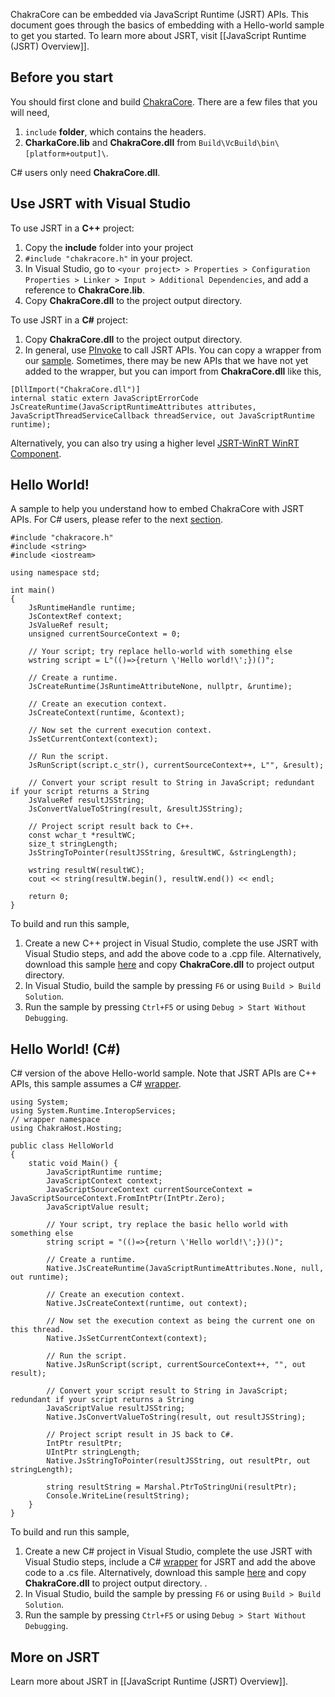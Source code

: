 ChakraCore can be embedded via JavaScript Runtime (JSRT) APIs. This document goes through the basics of embedding with a Hello-world sample to get you started. To learn more about JSRT, visit [[JavaScript Runtime (JSRT) Overview]]. 

## Before you start
You should first clone and build [ChakraCore](https://github.com/Microsoft/ChakraCore). There are a few files that you will need,

1. `include` **folder**, which contains the headers. 
2. **CharkaCore.lib** and **ChakraCore.dll** from `Build\VcBuild\bin\[platform+output]\`.

C# users only need **ChakraCore.dll**.  

## Use JSRT with Visual Studio 
To use JSRT in a **C++** project:

1. Copy the **include** folder into your project 
2. `#include "chakracore.h"` in your project.
3. In Visual Studio, go to `<your project> > Properties > Configuration Properties > Linker > Input > Additional Dependencies`, and add a reference to **ChakraCore.lib**. 
4. Copy **ChakraCore.dll** to the project output directory. 

To use JSRT in a **C#** project:

1. Copy **ChakraCore.dll** to the project output directory. 
2. In general, use [PInvoke](https://msdn.microsoft.com/en-us/library/aa288468.aspx) to call JSRT APIs. You can copy a wrapper from our [sample](http://aka.ms/jsrtwrapper). Sometimes, there may be new APIs that we have not yet added to the wrapper, but you can import from **ChakraCore.dll** like this,
```
[DllImport("ChakraCore.dll")] 
internal static extern JavaScriptErrorCode JsCreateRuntime(JavaScriptRuntimeAttributes attributes, JavaScriptThreadServiceCallback threadService, out JavaScriptRuntime runtime); 
```

Alternatively, you can also try using a higher level [JSRT-WinRT WinRT Component](https://github.com/robpaveza/jsrt-winrt#getting-started). 

## Hello World!
A sample to help you understand how to embed ChakraCore with JSRT APIs. For C# users, please refer to the next [section](https://github.com/Microsoft/ChakraCore/wiki/Embedding-ChakraCore#hello-world-c). 

```
#include "chakracore.h"
#include <string>
#include <iostream>

using namespace std;

int main()
{
    JsRuntimeHandle runtime;
    JsContextRef context;
    JsValueRef result;
    unsigned currentSourceContext = 0;

    // Your script; try replace hello-world with something else
    wstring script = L"(()=>{return \'Hello world!\';})()";

    // Create a runtime. 
    JsCreateRuntime(JsRuntimeAttributeNone, nullptr, &runtime);

    // Create an execution context. 
    JsCreateContext(runtime, &context);

    // Now set the current execution context.
    JsSetCurrentContext(context);

    // Run the script.
    JsRunScript(script.c_str(), currentSourceContext++, L"", &result);

    // Convert your script result to String in JavaScript; redundant if your script returns a String
    JsValueRef resultJSString;
    JsConvertValueToString(result, &resultJSString);

    // Project script result back to C++.
    const wchar_t *resultWC;
    size_t stringLength;
    JsStringToPointer(resultJSString, &resultWC, &stringLength);

    wstring resultW(resultWC);
    cout << string(resultW.begin(), resultW.end()) << endl;
    
    return 0;
}
```

To build and run this sample, 

1. Create a new C++ project in Visual Studio, complete the use JSRT with Visual Studio steps, and add the above code to a .cpp file. Alternatively, download this sample [here](http://aka.ms/chakracorehelloworld) and copy **ChakraCore.dll** to project output directory. 
2. In Visual Studio, build the sample by pressing `F6` or using `Build > Build Solution`.
3. Run the sample by pressing `Ctrl+F5` or using `Debug > Start Without Debugging`.

## Hello World! (C#)
C# version of the above Hello-world sample. Note that JSRT APIs are C++ APIs, this sample assumes a C# [wrapper](http://aka.ms/jsrtwrapper). 

```
using System;
using System.Runtime.InteropServices;
// wrapper namespace
using ChakraHost.Hosting;

public class HelloWorld
{
    static void Main() {
        JavaScriptRuntime runtime;
        JavaScriptContext context;
        JavaScriptSourceContext currentSourceContext = JavaScriptSourceContext.FromIntPtr(IntPtr.Zero);
        JavaScriptValue result;

        // Your script, try replace the basic hello world with something else
        string script = "(()=>{return \'Hello world!\';})()";

        // Create a runtime. 
        Native.JsCreateRuntime(JavaScriptRuntimeAttributes.None, null, out runtime);
        
        // Create an execution context. 
        Native.JsCreateContext(runtime, out context);
        
        // Now set the execution context as being the current one on this thread.
        Native.JsSetCurrentContext(context);
        
        // Run the script.
        Native.JsRunScript(script, currentSourceContext++, "", out result);

        // Convert your script result to String in JavaScript; redundant if your script returns a String
        JavaScriptValue resultJSString;
        Native.JsConvertValueToString(result, out resultJSString);
        
        // Project script result in JS back to C#.
        IntPtr resultPtr;
        UIntPtr stringLength;
        Native.JsStringToPointer(resultJSString, out resultPtr, out stringLength);

        string resultString = Marshal.PtrToStringUni(resultPtr);
        Console.WriteLine(resultString);
    }
}
```
To build and run this sample, 

1. Create a new C# project in Visual Studio, complete the use JSRT with Visual Studio steps, include a C# [wrapper](http://aka.ms/jsrtwrapper) for JSRT and add the above code to a .cs file. Alternatively, download this sample [here](http://aka.ms/chakracorecorehelloworldcsharp) and copy **ChakraCore.dll** to project output directory. 
. 
2. In Visual Studio, build the sample by pressing `F6` or using `Build > Build Solution`.
3. Run the sample by pressing `Ctrl+F5` or using `Debug > Start Without Debugging`.

## More on JSRT
Learn more about JSRT in [[JavaScript Runtime (JSRT) Overview]].
